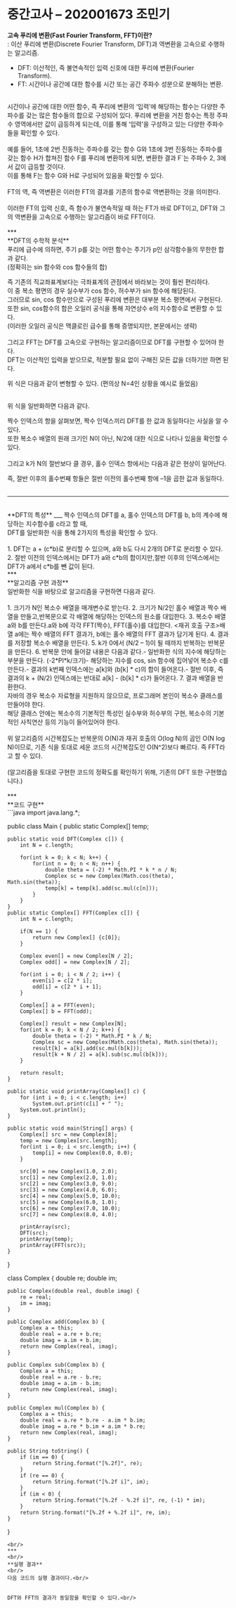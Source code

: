 중간고사 – 202001673 조민기
=============

**고속 푸리에 변환(Fast Fourier Transform, FFT)이란?**<br/>
: 이산 푸리에 변환(Discrete Fourier Transform, DFT)과 역변환을 고속으로 수행하는 알고리즘.<br/>
* DFT: 이산적인, 즉 불연속적인 입력 신호에 대한 푸리에 변환(Fourier Transform).<br/>
* FT: 시간이나 공간에 대한 함수를 시간 또는 공간 주파수 성분으로 분해하는 변환.<br/>
<br/>
시간이나 공간에 대한 어떤 함수, 즉 푸리에 변환의 ‘입력’에 해당하는 함수는 다양한 주파수를 갖는 많은 함수들의 합으로 구성되어 있다. 푸리에 변환을 거친 함수는 특정 주파수 영역에서만 값이 급등하게 되는데, 이를 통해 ‘입력’을 구성하고 있는 다양한 주파수들을 확인할 수 있다.<br/>
<br/>
예를 들어, 1초에 2번 진동하는 주파수를 갖는 함수 G와 1초에 3번 진동하는 주파수를 갖는 함수 H가 합쳐진 함수 F를 푸리에 변환하게 되면, 변환한 결과 F`는 주파수 2, 3에서 값이 급등할 것이다.<br/>
이를 통해 F는 함수 G와 H로 구성되어 있음을 확인할 수 있다.<br/>
<br/>
FT의 역, 즉 역변환은 이러한 FT의 결과를 기존의 함수로 역변환하는 것을 의미한다.<br/>
<br/>
이러한 FT의 입력 신호, 즉 함수가 불연속적일 때 하는 FT가 바로 DFT이고, DFT와 그의 역변환을 고속으로 수행하는 알고리즘이 바로 FFT이다.<br/>
<br/>
***
<br/>
**DFT의 수학적 분석**
<br/>
푸리에 급수에 의하면, 주기 p를 갖는 어떤 함수는 주기가 p인 삼각함수들의 무한한 합과 같다.<br/>
(정확히는 sin 함수와 cos 함수들의 합)<br/>

즉 기존의 직교좌표계보다는 극좌표계의 관점에서 바라보는 것이 훨씬 편리하다.<br/>
이 중 복소 평면의 경우 실수부가 cos 함수, 허수부가 sin 함수에 해당된다.<br/>
그러므로 sin, cos 함수만으로 구성된 푸리에 변환은 대부분 복소 평면에서 구현된다.<br/>
또한 sin, cos함수의 합은 오일러 공식을 통해 자연상수 e의 지수함수로 변환할 수 있다.<br/>
(이러한 오일러 공식은 맥클로린 급수를 통해 증명되지만, 본문에서는 생략)<br/>
<br/>
그리고 FFT는 DFT를 고속으로 구현하는 알고리즘이므로 DFT를 구현할 수 있어야 한다.<br/>
DFT는 이산적인 입력을 받으므로, 적분할 필요 없이 구해진 모든 값을 더하기만 하면 된다.<br/>

위 식은 다음과 같이 변형할 수 있다. (편의상 N=4인 상황을 예시로 들었음)<br/>
<br/>

위 식을 일반화하면 다음과 같다.<br/>

짝수 인덱스의 항을 살펴보면, 짝수 인덱스끼리 DFT를 한 값과 동일하다는 사실을 알 수 있다.<br/>
또한 복소수 배열의 원래 크기인 N이 아닌, N/2에 대한 식으로 나타나 있음을 확인할 수 있다.<br/>
<br/>
그리고 k가 N의 절반보다 클 경우, 홀수 인덱스 항에서는 다음과 같은 현상이 일어난다.<br/>

즉, 절반 이후의 홀수번째 항들은 절반 이전의 홀수번째 항에 –1을 곱한 값과 동일하다.<br/>
<br/>
***
<br/>
**DFT의 특성**
___
짝수 인덱스의 DFT를 a, 홀수 인덱스의 DFT를 b, b의 계수에 해당하는 지수함수를 c라고 할 때,<br/>
DFT를 일반화한 식을 통해 2가지의 특성을 확인할 수 있다.<br/>
<br/>
1. DFT는 a + (c*b)로 분리할 수 있으며, a와 b도 다시 2개의 DFT로 분리할 수 있다.
2. 절반 이전의 인덱스에서는 DFT가 a와 c*b의 합이지만,절반 이후의 인덱스에서는 DFT가 a에서 c*b를 뺀 값이 된다.
<br/>
***
<br/>
**알고리즘 구현 과정**
<br/>
일반화한 식을 바탕으로 알고리즘을 구현하면  다음과 같다.<br/>
<br/>
1. 크기가 N인 복소수 배열을 매개변수로 받는다.
2. 크기가 N/2인 홀수 배열과 짝수 배열을 만들고,반복문으로 각 배열에 해당하는 인덱스의 원소를 대입한다.
3. 복소수 배열 a와 b를 만든다.a와 b에 각각 FFT(짝수), FFT(홀수)를 대입한다. <재귀 호출 구조>배열 a에는 짝수 배열의 FFT 결과가, b에는 홀수 배열의 FFT 결과가 담기게 된다.
4. 결과를 저장할 복소수 배열을 만든다.
5. k가 0에서 (N/2 – 1)이 될 때까지 반복하는 반복문을 만든다.
6. 반복문 안에 들어갈 내용은 다음과 같다.- 일반화한 식의 지수에 해당하는 부분을 만든다. (-2*PI*k/크기)- 해당하는 지수를 cos, sin 함수에 집어넣어 복소수 c를 만든다.- 결과의 k번째 인덱스에는 a[k]와 (b[k] * c)의 합이 들어온다.- 절반 이후, 즉 결과의 k + (N/2) 인덱스에는 반대로 a[k] - (b[k] * c)가 들어온다.
7. 결과 배열을 반환한다.
<br/>
자바의 경우 복소수 자료형을 지원하지 않으므로, 프로그래머 본인이 복소수 클래스를 만들어야 한다.<br/>
해당 클래스 안에는 복소수의 기본적인 특성인 실수부와 허수부의 구현, 복소수의 기본적인 사칙연산 등의 기능이 들어있어야 한다.<br/>
<br/>
위 알고리즘의 시간복잡도는 반복문의 O(N)과 재귀 호출의 O(log N)의 곱인 O(N log N)이므로, 기존 식을 토대로 세운 코드의 시간복잡도인 O(N^2)보다 빠르다. 즉 FFT라고 할 수 있다.<br/>
<br/>
(알고리즘을 토대로 구현한 코드의 정확도를 확인하기 위해, 기존의 DFT 또한 구현했습니다.)<br/>
<br/>
***
<br/>
**코드 구현**
<br/>
```java
import java.lang.*;

public class Main {
    public static Complex[] temp;

    public static void DFT(Complex c[]) {
        int N = c.length;

        for(int k = 0; k < N; k++) {
            for(int n = 0; n < N; n++) {
                double theta = (-2) * Math.PI * k * n / N;
                Complex sc = new Complex(Math.cos(theta), Math.sin(theta));
                temp[k] = temp[k].add(sc.mul(c[n]));
            }
        }
    }
    public static Complex[] FFT(Complex c[]) {
        int N = c.length;

        if(N == 1) {
            return new Complex[] {c[0]};
        }

        Complex even[] = new Complex[N / 2];
        Complex odd[] = new Complex[N / 2];

        for(int i = 0; i < N / 2; i++) {
            even[i] = c[2 * i];
            odd[i] = c[2 * i + 1];
        }

        Complex[] a = FFT(even);
        Complex[] b = FFT(odd);

        Complex[] result = new Complex[N];
        for(int k = 0; k < N / 2; k++) {
            double theta = (-2) * Math.PI * k / N;
            Complex sc = new Complex(Math.cos(theta), Math.sin(theta));
            result[k] = a[k].add(sc.mul(b[k]));
            result[k + N / 2] = a[k].sub(sc.mul(b[k]));
        }

        return result;
    }

    public static void printArray(Complex[] c) {
        for (int i = 0; i < c.length; i++)
            System.out.print(c[i] + " ");
        System.out.println();
    }

    public static void main(String[] args) {
        Complex[] src = new Complex[8];
        temp = new Complex[src.length];
        for(int i = 0; i < src.length; i++) {
            temp[i] = new Complex(0.0, 0.0);
        }

        src[0] = new Complex(1.0, 2.0);
        src[1] = new Complex(2.0, 1.0);
        src[2] = new Complex(3.0, 9.0);
        src[3] = new Complex(4.0, 6.0);
        src[4] = new Complex(5.0, 10.0);
        src[5] = new Complex(6.0, 1.0);
        src[6] = new Complex(7.0, 10.0);
        src[7] = new Complex(8.0, 4.0);

        printArray(src);
        DFT(src);
        printArray(temp);
        printArray(FFT(src));
    }
}

class Complex {
    double re;
    double im;

    public Complex(double real, double imag) {
        re = real;
        im = imag;
    }

    public Complex add(Complex b) {
        Complex a = this;
        double real = a.re + b.re;
        double imag = a.im + b.im;
        return new Complex(real, imag);
    }

    public Complex sub(Complex b) {
        Complex a = this;
        double real = a.re - b.re;
        double imag = a.im - b.im;
        return new Complex(real, imag);
    }

    public Complex mul(Complex b) {
        Complex a = this;
        double real = a.re * b.re - a.im * b.im;
        double imag = a.re * b.im + a.im * b.re;
        return new Complex(real, imag);
    }

    public String toString() {
        if (im == 0) {
            return String.format("[%.2f]", re);
        }
        if (re == 0) {
            return String.format("[%.2f i]", im);
        }
        if (im < 0) {
            return String.format("[%.2f - %.2f i]", re, (-1) * im);
        }
        return String.format("[%.2f + %.2f i]", re, im);
    }
}
```
<br/>
***
<br/>
**실행 결과**
<br/>
다음 코드의 실행 결과이다.<br/>


DFT와 FFT의 결과가 동일함을 확인할 수 있다.<br/>
